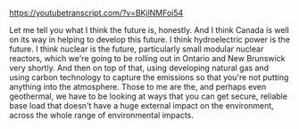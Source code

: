https://youtubetranscript.com/?v=BKjlNMFoi54

 Let me tell you what I think the future is, honestly. And I think Canada is well on its way in helping to develop this future. I think hydroelectric power is the future. I think nuclear is the future, particularly small modular nuclear reactors, which we're going to be rolling out in Ontario and New Brunswick very shortly. And then on top of that, using developing natural gas and using carbon technology to capture the emissions so that you're not putting anything into the atmosphere. Those to me are the, and perhaps even geothermal, we have to be looking at ways that you can get secure, reliable base load that doesn't have a huge external impact on the environment, across the whole range of environmental impacts.